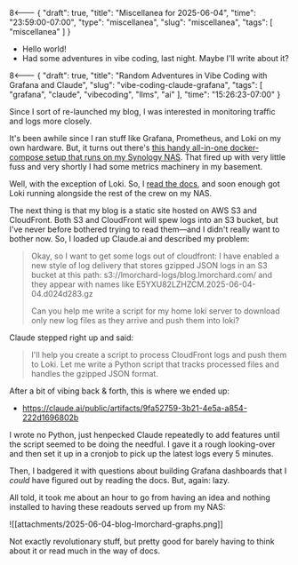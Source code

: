 8<--- { "draft": true, "title": "Miscellanea for 2025-06-04", "time": "23:59:00-07:00", "type": "miscellanea", "slug": "miscellanea", "tags": [ "miscellanea" ] }

- Hello world!
- Had some adventures in vibe coding, last night. Maybe I'll write about it?

8<--- { "draft": true, "title": "Random Adventures in Vibe Coding with Grafana and Claude", "slug": "vibe-coding-claude-grafana", "tags": [ "grafana", "claude", "vibecoding", "llms", "ai" ], "time": "15:26:23-07:00" }

Since I sort of re-launched my blog, I was interested in monitoring traffic and logs more closely.

It's been awhile since I ran stuff like Grafana, Prometheus, and Loki on my own hardware. But, it turns out there's [this handy all-in-one docker-compose setup that runs on my Synology NAS](https://github.com/ddiiwoong/synology-prometheus). That fired up with very little fuss and very shortly I had some metrics machinery in my basement.

Well, with the exception of Loki. So, I [read the docs](https://grafana.com/docs/loki/latest/setup/install/docker/), and soon enough got Loki running alongside the rest of the crew on my NAS.

The next thing is that my blog is a static site hosted on AWS S3 and CloudFront. Both S3 and CloudFront will spew logs into an S3 bucket, but I've never before bothered trying to read them—and I didn't really want to bother now. So, I loaded up Claude.ai and described my problem:

> Okay, so I want to get some logs out of cloudfront: I have enabled a new style of log delivery that stores gzipped JSON logs in an S3 bucket at this path: s3://lmorchard-logs/blog.lmorchard.com/ and they appear with names like E5YXU82LZHZCM.2025-06-04-04.d024d283.gz
> 
> Can you help me write a script for my home loki server to download only new log files as they arrive and push them into loki?

Claude stepped right up and said:

>  I'll help you create a script to process CloudFront logs and push them to Loki. Let me write a Python script that tracks processed files and handles the gzipped JSON format.

After a bit of vibing back & forth, this is where we ended up:
- https://claude.ai/public/artifacts/9fa52759-3b21-4e5a-a854-222d1696802b

I wrote no Python, just henpecked Claude repeatedly to add features until the script seemed to be doing the needful. I gave it a rough looking-over and then set it up in a cronjob to pick up the latest logs every 5 minutes. 

Then, I badgered it with questions about building Grafana dashboards that I *could* have figured out by reading the docs. But, again: lazy.

All told, it took me about an hour to go from having an idea and nothing installed to having these readouts served up from my NAS:

![[attachments/2025-06-04-blog-lmorchard-graphs.png]]

Not exactly revolutionary stuff, but pretty good for barely having to think about it or read much in the way of docs.
